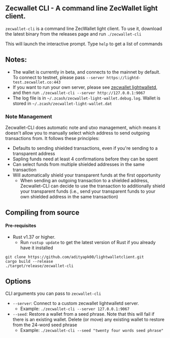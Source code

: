 ## Zecwallet CLI - A command line ZecWallet light client. 

`zecwallet-cli` is a command line ZecWallet light client. To use it, download the latest binary from the releases page and run `./zecwallet-cli`

This will launch the interactive prompt. Type `help` to get a list of commands



## Notes:
* The wallet is currently in beta, and connects to the mainnet by default. To connect to testnet, please pass `--server https://lightd-test.zecwallet.co:443`
* If you want to run your own server, please see [zecwallet lightwalletd](https://github.com/adityapk00/lightwalletd), and then run `./zecwallet-cli --server http://127.0.0.1:9067`
* The log file is in `~/.zcash/zecwallet-light-wallet.debug.log`. Wallet is stored in `~/.zcash/zecwallet-light-wallet.dat`

### Note Management
Zecwallet-CLI does automatic note and utxo management, which means it doesn't allow you to manually select which address to send outgoing transactions from. It follows these principles:
* Defaults to sending shielded transactions, even if you're sending to a transparent address
* Sapling funds need at least 4 confirmations before they can be spent
* Can select funds from multiple shielded addresses in the same transaction
* Will automatically shield your transparent funds at the first opportunity
    * When sending an outgoing transaction to a shielded address, Zecwallet-CLI can decide to use the transaction to additionally shield your transparent funds (i.e., send your transparent funds to your own shielded address in the same transaction)

## Compiling from source

#### Pre-requisites
* Rust v1.37 or higher.
    * Run `rustup update` to get the latest version of Rust if you already have it installed

```
git clone https://github.com/adityapk00/lightwalletclient.git
cargo build --release
./target/release/zecwallet-cli
```

## Options
CLI arguments you can pass to `zecwallet-cli`

* `--server`: Connect to a custom zecwallet lightwalletd server. 
    * Example: `./zecwallet-cli --server 127.0.0.1:9067`
* `--seed`: Restore a wallet from a seed phrase. Note that this will fail if there is an existing wallet. Delete (or move) any existing wallet to restore from the 24-word seed phrase
    * Example: `./zecwallet-cli --seed "twenty four words seed phrase"`
